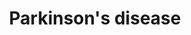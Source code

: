 ---
annotations:
- id: DOID:12217
  parent: disease of mental health
  type: Disease Ontology
  value: Lewy body dementia
- id: PW:0000018
  parent: disease pathway
  type: Pathway Ontology
  value: Parkinson's disease pathway
- id: DOID:14330
  parent: central nervous system disease
  type: Disease Ontology
  value: Parkinson's disease
- id: PW:0000013
  parent: disease pathway
  type: Pathway Ontology
  value: disease pathway
- id: CL:0000540
  parent: animal cell
  type: Cell Type Ontology
  value: neuron
- id: PW:0000014
  parent: disease pathway
  type: Pathway Ontology
  value: neurodegenerative pathway
authors:
- Fehrhart
- MaintBot
- Mick Eikelhof
- Eweitz
- Egonw
- AlexanderPico
- Khanspers
citedin: ''
communities:
- Diseases
- ExRNA
description: 'Most people with Parkinson''s disease have idiopathic Parkinson''s disease
  (having no specific known cause). A small proportion of cases, however, can be attributed
  to known genetic factors. Mutations in specific genes have been conclusively shown
  to cause PD. These genes code for alpha-synuclein (SNCA), parkin (PRKN), leucine-rich
  repeat kinase 2 (LRRK2 or dardarin), PTEN-induced putative kinase 1 (PINK1), DJ-1
  and ATP13A2.[4][22] In most cases, people with these mutations will develop PD.
  With the exception of LRRK2, however, they account for only a small minority of
  cases of PD.[4] The most extensively studied PD-related genes are SNCA and LRRK2.
  Mutations in genes including SNCA, LRRK2 and glucocerebrosidase (GBA) have been
  found to be risk factors for sporadic PD. The role of the SNCA gene is important
  in PD because the alpha-synuclein protein is the main component of Lewy bodies.[22]
  Missense mutations of the gene (in which a single nucleotide is changed), and duplications
  and triplications of the locus containing it have been found in different groups
  with familial PD. Mutations in LRRK2 are the most common known cause of familial
  and sporadic PD, accounting for approximately 5% of individuals with a family history
  of the disease and 3% of sporadic cases.  This is an updated copy of the human parkinson
  disease pathway (WP2371).   Sources: [wikipedia](http://en.wikipedia.org/wiki/Parkinson''s_disease),
  [Qiagen](https://www.qiagen.com/geneglobe/pathwayview.aspx?pathwayID=345), and [KEGG](http://www.genome.jp/kegg/pathway/hsa/hsa05012.html).'
last-edited: 2025-03-08
ndex: null
organisms:
- Mus musculus
redirect_from:
- /index.php/Pathway:WP3638
- /instance/WP3638
- /instance/WP3638_r137774
revision: r137774
schema-jsonld:
- '@context': https://schema.org/
  '@id': https://wikipathways.github.io/pathways/WP3638.html
  '@type': Dataset
  creator:
    '@type': Organization
    name: WikiPathways
  description: 'Most people with Parkinson''s disease have idiopathic Parkinson''s
    disease (having no specific known cause). A small proportion of cases, however,
    can be attributed to known genetic factors. Mutations in specific genes have been
    conclusively shown to cause PD. These genes code for alpha-synuclein (SNCA), parkin
    (PRKN), leucine-rich repeat kinase 2 (LRRK2 or dardarin), PTEN-induced putative
    kinase 1 (PINK1), DJ-1 and ATP13A2.[4][22] In most cases, people with these mutations
    will develop PD. With the exception of LRRK2, however, they account for only a
    small minority of cases of PD.[4] The most extensively studied PD-related genes
    are SNCA and LRRK2. Mutations in genes including SNCA, LRRK2 and glucocerebrosidase
    (GBA) have been found to be risk factors for sporadic PD. The role of the SNCA
    gene is important in PD because the alpha-synuclein protein is the main component
    of Lewy bodies.[22] Missense mutations of the gene (in which a single nucleotide
    is changed), and duplications and triplications of the locus containing it have
    been found in different groups with familial PD. Mutations in LRRK2 are the most
    common known cause of familial and sporadic PD, accounting for approximately 5%
    of individuals with a family history of the disease and 3% of sporadic cases.  This
    is an updated copy of the human parkinson disease pathway (WP2371).   Sources:
    [wikipedia](http://en.wikipedia.org/wiki/Parkinson''s_disease), [Qiagen](https://www.qiagen.com/geneglobe/pathwayview.aspx?pathwayID=345),
    and [KEGG](http://www.genome.jp/kegg/pathway/hsa/hsa05012.html).'
  keywords:
  - Apaf1
  - Atxn2
  - Casp2
  - Casp3
  - Casp6
  - Casp7
  - Casp9
  - Ccne1
  - Ccne2
  - Cycs
  - 'Cycs '
  - Ddc
  - Dopamine
  - Eprs
  - Gpr37
  - Htra2
  - L-DOPA
  - L-Tyrosine
  - Lrrk2
  - Mapk11
  - Mapk12
  - Mapk13
  - Mapk14
  - Park2
  - Park7
  - Pink1
  - ROS
  - Sept5
  - Slc6a3
  - Snca
  - Sncaip
  - Syt11
  - Th
  - Uba1
  - Uba7
  - Ubb
  - Ube2g1
  - Ube2g2
  - 'Ube2j1 '
  - Ube2j2
  - 'Ube2l3 '
  - 'Ube2l6 '
  - Uchl1
  license: CC0
  name: Parkinson's disease
seo: CreativeWork
title: Parkinson's disease
wpid: WP3638
---